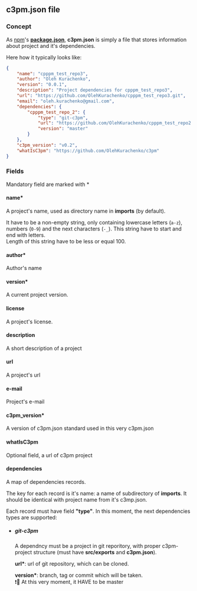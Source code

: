 ## c3pm.json file

### Concept

As [npm][npm website]'s [**package.json**][npm website/json], **c3pm.json**
is simply a file that stores information about project and it's dependencies.

Here how it typically looks like:

```json
{
    "name": "cpppm_test_repo3",
    "author": "Oleh Kurachenko",
    "version": "0.0.1",
    "description": "Project dependencies for cpppm_test_repo3",
    "url": "https://github.com/OlehKurachenko/cpppm_test_repo3.git",
    "email": "oleh.kurachenko@gmail.com",
    "dependencies": {
        "cpppm_test_repo_2": {
            "type": "git-c3pm",
            "url": "https://github.com/OlehKurachenko/cpppm_test_repo2.git",
            "version": "master"
        }
    },
    "c3pm_version": "v0.2",
    "whatIsC3pm": "https://github.com/OlehKurachenko/c3pm"
}
```

### Fields

Mandatory field are marked with *

#### name*

A project's name, used as directory name in **imports** (by default).  

It have to be a non-empty string, only containing lowercase letters
(```a-z```), numbers (```0-9```) and the next characters (```-_```).
This string have to start and end with letters.  
Length of this string have to be less or equal 100. 

#### author*

Author's name

#### version*

A current project version.

#### license

A project's license.

#### description

A short description of a project

#### url

A project's url

#### e-mail

Project's e-mail

#### c3pm_version*

A version of c3pm.json standard used in this very c3pm.json

#### whatIsC3pm

Optional field, a url of c3pm project

#### dependencies

A map of dependencies records.

The key for each record is it's name: a name of subdirectory of
**imports**. It should be identical with project name from it's c3mp.json.

Each record must have field **"type"**. In this moment, the next
dependencies types are supported:

* ##### git-c3pm
  A dependncy must be a project in git reporitory, with proper c3pm-project
  structure (must have **src/exports** and **c3pm.json**).
  
  **url&ast;**: url of git repository, which can be cloned.
  
  **version&ast;**: branch, tag or commit which will be taken.  
  :heavy_exclamation_mark::wrench: At this very moment, it HAVE to be
  master


[npm website]: https://www.npmjs.com/
[npm website/json]: https://docs.npmjs.com/getting-started/using-a-package.json
